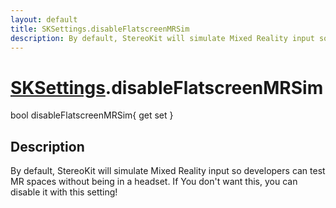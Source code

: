 ```yaml
---
layout: default
title: SKSettings.disableFlatscreenMRSim
description: By default, StereoKit will simulate Mixed Reality input so developers can test MR spaces without being in a headset. If You don't want this, you can disable it with this setting!
---
```

# [SKSettings]({{site.url}}/Pages/Reference/SKSettings.html).disableFlatscreenMRSim

<div class='signature' markdown='1'>
bool disableFlatscreenMRSim{ get set }
</div>

## Description
By default, StereoKit will simulate Mixed Reality input
so developers can test MR spaces without being in a headset. If
You don't want this, you can disable it with this setting!

